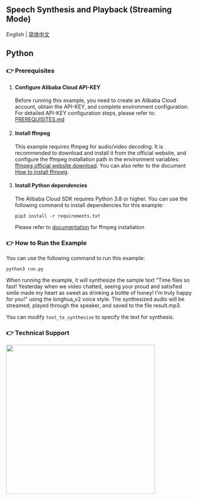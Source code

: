 ## Speech Synthesis and Playback (Streaming Mode)

English | [简体中文](./README.md)

## Python

### :point_right: Prerequisites

1. #### Configure Alibaba Cloud API-KEY

    Before running this example, you need to create an Alibaba Cloud account, obtain the API-KEY, and complete environment configuration. For detailed API-KEY configuration steps, please refer to: [PREREQUISITES.md](../../../../PREREQUISITES.md)

1. #### Install ffmpeg

    This example requires ffmpeg for audio/video decoding. It is recommended to download and install it from the official website, and configure the ffmpeg installation path in the environment variables: [ffmpeg official website download](https://www.ffmpeg.org/download.html). You can also refer to the document [How to install ffmpeg](../../../docs/QA/ffmpeg_en.md).

1. #### Install Python dependencies

    The Alibaba Cloud SDK requires Python 3.8 or higher. You can use the following command to install dependencies for this example:
    ```commandline
    pip3 install -r requirements.txt
    ```
    Please refer to [documentation](https://github.com/kkroening/ffmpeg-python) for ffmpeg installation

### :point_right: How to Run the Example
You can use the following command to run this example:

```commandline
python3 run.py
```

When running the example, it will synthesize the sample text "Time flies so fast! Yesterday when we video chatted, seeing your proud and satisfied smile made my heart as sweet as drinking a bottle of honey! I'm truly happy for you!" using the longhua_v2 voice style. The synthesized audio will be streamed, played through the speaker, and saved to the file result.mp3.

You can modify `text_to_synthesize` to specify the text for synthesis.


[comment]: # (technical support of the sample)
### :point_right: Technical Support
<img src="https://dashscope.oss-cn-beijing.aliyuncs.com/samples/audio/group-en.png" width="400"/>
